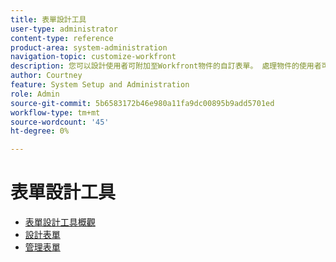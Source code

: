 ```yaml
---
title: 表單設計工具
user-type: administrator
content-type: reference
product-area: system-administration
navigation-topic: customize-workfront
description: 您可以設計使用者可附加至Workfront物件的自訂表單。 處理物件的使用者可填寫自訂表單，以提供物件的相關資訊。
author: Courtney
feature: System Setup and Administration
role: Admin
source-git-commit: 5b6583172b46e980a11fa9dc00895b9add5701ed
workflow-type: tm+mt
source-wordcount: '45'
ht-degree: 0%

---
```


# 表單設計工具

* [表單設計工具概觀](/help/quicksilver/administration-and-setup/customize-workfront/create-manage-custom-forms/form-designer/form-designer-overview.md)
* [設計表單](/help/quicksilver/administration-and-setup/customize-workfront/create-manage-custom-forms/form-designer/design-a-form/design-a-form-toc.md)
* [管理表單](/help/quicksilver/administration-and-setup/customize-workfront/create-manage-custom-forms/form-designer/manage-a-form/manage-a-form-toc.md)
